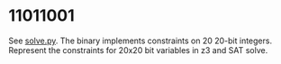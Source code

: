 # 11011001

See [solve.py](./solve.py). The binary implements constraints on 20 20-bit integers. Represent the constraints for 20x20 bit variables in z3 and SAT solve.


